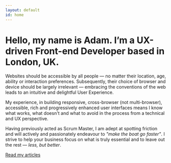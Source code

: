 ```yaml
---
layout: default
id: home
---
```


# Hello, my name is Adam. I’m a UX-driven Front-end Developer based in London, UK.

Websites should be accessible by all people &mdash; no matter their location, age, ability or interaction preferences. Subsequently, their choice of browser and device should be largely irrelevant &mdash; embracing the conventions of the web leads to an intuitive and delightful User Experience.

My experience, in building responsive, cross-browser (not multi-browser), accessible, rich and progressively enhanced user interfaces means I know what works, what doesn't and what to avoid in the process from a technical and UX perspective.

Having previously acted as Scrum Master, I am adept at spotting friction and will actively and passionately endeavour to *"make the boat go faster"*. I strive to help your business focus on what is truly essential and to leave out the rest &mdash; *less, but better*.

<a class="readArticles" href="/articles/">Read my articles</a>


